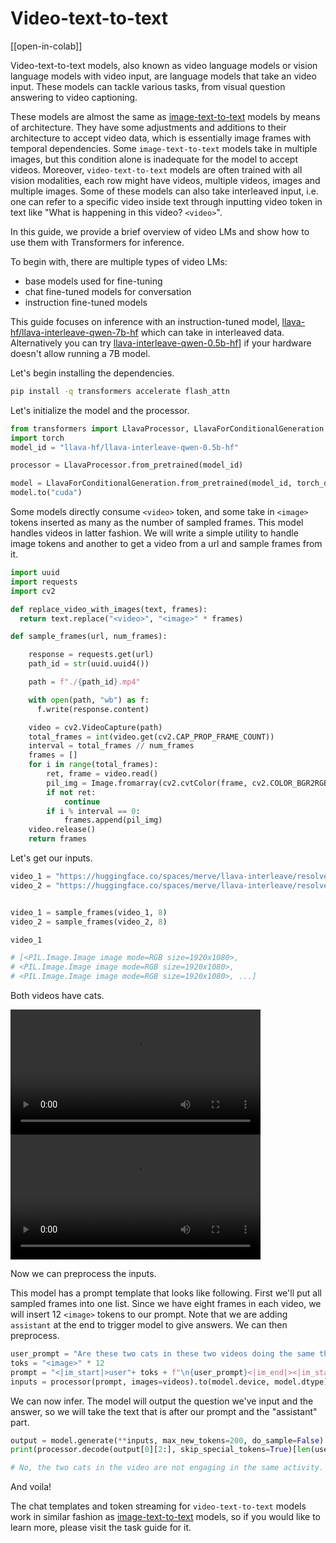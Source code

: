 <!--Copyright 2024 The HuggingFace Team. All rights reserved.

Licensed under the Apache License, Version 2.0 (the "License"); you may not use this file except in compliance with
the License. You may obtain a copy of the License at

http://www.apache.org/licenses/LICENSE-2.0

Unless required by applicable law or agreed to in writing, software distributed under the License is distributed on
an "AS IS" BASIS, WITHOUT WARRANTIES OR CONDITIONS OF ANY KIND, either express or implied. See the License for the
specific language governing permissions and limitations under the License.

⚠️ Note that this file is in Markdown but contain specific syntax for our doc-builder (similar to MDX) that may not be
rendered properly in your Markdown viewer.

-->

# Video-text-to-text

[[open-in-colab]]

Video-text-to-text models, also known as video language models or vision language models with video input, are language models that take an video input. These models can tackle various tasks, from visual question answering to video captioning. 

These models are almost the same as [image-text-to-text](../image_text_to_text.md) models by means of architecture. They have some adjustments and additions to their architecture to accept video data, which is essentially image frames with temporal dependencies. Some `image-text-to-text` models take in multiple images, but this condition alone is inadequate for the model to accept videos. Moreover, `video-text-to-text` models are often trained with all vision modalities, each row might have videos, multiple videos, images and multiple images. Some of these models can also take interleaved input, i.e. one can refer to a specific video inside text through inputting video token in text like "What is happening in this video? `<video>`". 

In this guide, we provide a brief overview of video LMs and show how to use them with Transformers for inference.

To begin with, there are multiple types of video LMs:
- base models used for fine-tuning
- chat fine-tuned models for conversation
- instruction fine-tuned models

This guide focuses on inference with an instruction-tuned model, [llava-hf/llava-interleave-qwen-7b-hf](https://huggingface.co/llava-hf/llava-interleave-qwen-7b-hf) which can take in interleaved data. Alternatively you can try [llava-interleave-qwen-0.5b-hf](https://huggingface.co/llava-hf/llava-interleave-qwen-0.5b-hf)] if your hardware doesn't allow running a 7B model.

Let's begin installing the dependencies.

```bash
pip install -q transformers accelerate flash_attn 
```

Let's initialize the model and the processor. 

```python
from transformers import LlavaProcessor, LlavaForConditionalGeneration
import torch
model_id = "llava-hf/llava-interleave-qwen-0.5b-hf"

processor = LlavaProcessor.from_pretrained(model_id)

model = LlavaForConditionalGeneration.from_pretrained(model_id, torch_dtype=torch.float16)
model.to("cuda")
```

Some models directly consume `<video>` token, and some take in `<image>` tokens inserted as many as the number of sampled frames. This model handles videos in latter fashion. We will write a simple utility to handle image tokens and another to get a video from a url and sample frames from it. 

```python
import uuid
import requests
import cv2

def replace_video_with_images(text, frames):
  return text.replace("<video>", "<image>" * frames)

def sample_frames(url, num_frames):

    response = requests.get(url)
    path_id = str(uuid.uuid4())

    path = f"./{path_id}.mp4" 

    with open(path, "wb") as f:
      f.write(response.content)

    video = cv2.VideoCapture(path)
    total_frames = int(video.get(cv2.CAP_PROP_FRAME_COUNT))
    interval = total_frames // num_frames
    frames = []
    for i in range(total_frames):
        ret, frame = video.read()
        pil_img = Image.fromarray(cv2.cvtColor(frame, cv2.COLOR_BGR2RGB))
        if not ret:
            continue
        if i % interval == 0:
            frames.append(pil_img)
    video.release()
    return frames
```

Let's get our inputs.

```python
video_1 = "https://huggingface.co/spaces/merve/llava-interleave/resolve/main/cats_1.mp4"
video_2 = "https://huggingface.co/spaces/merve/llava-interleave/resolve/main/cats_2.mp4"


video_1 = sample_frames(video_1, 8)
video_2 = sample_frames(video_2, 8)

video_1

# [<PIL.Image.Image image mode=RGB size=1920x1080>,
# <PIL.Image.Image image mode=RGB size=1920x1080>,
# <PIL.Image.Image image mode=RGB size=1920x1080>, ...]
```

Both videos have cats.

<div class="container">
  <div class="video-container">
    <video width="400" controls>
      <source src="https://huggingface.co/spaces/merve/llava-interleave/resolve/main/cats_1.mp4" type="video/mp4">
    </video>
  </div>

  <div class="video-container">
    <video width="400" controls>
      <source src="https://huggingface.co/spaces/merve/llava-interleave/resolve/main/cats_2.mp4" type="video/mp4">
    </video>
  </div>
</div>

Now we can preprocess the inputs.

This model has a prompt template that looks like following. First we'll put all sampled frames into one list. Since we have eight frames in each video, we will insert 12 `<image>` tokens to our prompt. Note that we are adding `assistant` at the end to trigger model to give answers. We can then preprocess.

```python
user_prompt = "Are these two cats in these two videos doing the same thing?"
toks = "<image>" * 12
prompt = "<|im_start|>user"+ toks + f"\n{user_prompt}<|im_end|><|im_start|>assistant"
inputs = processor(prompt, images=videos).to(model.device, model.dtype)
```


We can now infer. The model will output the question we've input and the answer, so we will take the text that is after our prompt and the "assistant" part.

```python
output = model.generate(**inputs, max_new_tokens=200, do_sample=False)
print(processor.decode(output[0][2:], skip_special_tokens=True)[len(user_prompt)+10:])

# No, the two cats in the video are not engaging in the same activity. One cat is lying down while the other is standing up.
```

And voila! 

The chat templates and token streaming for `video-text-to-text` models work in similar fashion as [image-text-to-text](../image_text_to_text.md) models, so if you would like to learn more, please visit the task guide for it.